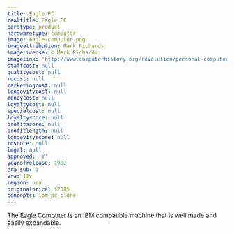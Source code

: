 ```yaml
---
title: Eagle PC
realtitle: Eagle PC
cardtype: product
hardwaretype: computer
image: eagle-computer.png
imageattribution: Mark Richards
imagelicense: © Mark Richards
imagelink: 'http://www.computerhistory.org/revolution/personal-computers/17/302/1186'
staffcost: null
qualitycost: null
rdcost: null
marketingcost: null
longevitycost: null
moneycost: null
loyaltycost: null
specialcost: null
loyaltyscore: null
profitscore: null
profitlength: null
longevityscore: null
rdscore: null
legal: null
approved: 'Y'
yearofrelease: 1982
era_sub: 1
era: 80s
region: usa
originalprice: $2385
concepts: ibm_pc_clone
---
```


The Eagle Computer is an IBM compatible machine that is well made and easily expandable.
